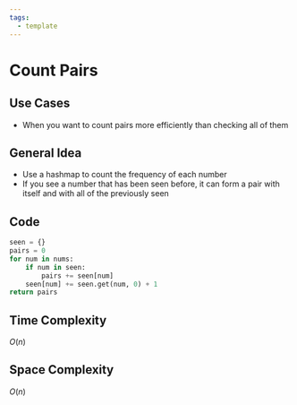 ```yaml
---
tags:
  - template
---
```

# Count Pairs

## Use Cases
- When you want to count pairs more efficiently than checking all of them
## General Idea
- Use a hashmap to count the frequency of each number
- If you see a number that has been seen before, it can form a pair with itself and with all of the previously seen 
## Code
```python
seen = {}
pairs = 0
for num in nums:
	if num in seen:
		pairs += seen[num]
	seen[num] += seen.get(num, 0) + 1
return pairs
```
## Time Complexity
$O(n)$
## Space Complexity 
$O(n)$